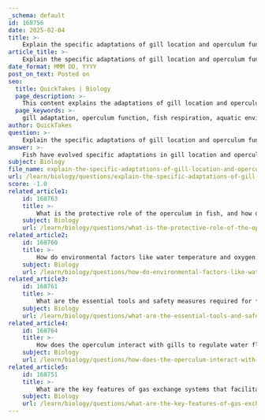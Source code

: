 ```yaml
---
_schema: default
id: 168756
date: 2025-02-04
title: >-
    Explain the specific adaptations of gill location and operculum function in fish.
article_title: >-
    Explain the specific adaptations of gill location and operculum function in fish.
date_format: MMM DD, YYYY
post_on_text: Posted on
seo:
  title: QuickTakes | Biology
  page_description: >-
    This content explains the adaptations of gill location and operculum function in fish, highlighting their roles in enhancing respiratory efficiency and survival in aquatic environments.
  page_keywords: >-
    gill adaptation, operculum function, fish respiration, aquatic environments, gas exchange, counter-current exchange, gill structure, water flow regulation, biodiversity, evolutionary biology
author: QuickTakes
question: >-
    Explain the specific adaptations of gill location and operculum function in fish.
answer: >-
    Fish have evolved specific adaptations in gill location and operculum function that enhance their respiratory efficiency and overall survival in aquatic environments. Here’s a detailed explanation of these adaptations:\n\n### Gill Location\n1. **Positioning**: Gills are located on either side of a fish's head, typically beneath the operculum. This positioning allows for efficient water flow over the gills as the fish swims. The proximity to the mouth facilitates the intake of water, which is then directed over the gill surfaces for gas exchange.\n\n2. **Gill Structure**: The gills consist of multiple gill arches, each bearing numerous filaments and lamellae. This structure significantly increases the surface area available for gas exchange, allowing fish to extract oxygen from water effectively. The arrangement of gill filaments also promotes counter-current exchange, where water flows in the opposite direction to blood flow, maximizing oxygen uptake.\n\n### Operculum Function\n1. **Protection**: The operculum serves as a protective cover for the gills, shielding them from physical damage and environmental hazards. This structure is crucial for maintaining the integrity of the delicate gill tissues.\n\n2. **Water Flow Regulation**: The operculum plays a vital role in the respiratory process. When a fish opens its mouth to take in water, it simultaneously lowers the operculum. This action creates a pressure difference that facilitates the flow of water over the gills. The operculum can also close to help maintain pressure and ensure that water continues to flow over the gills even when the fish is not actively swimming.\n\n3. **Dissection and Observation**: During dissection, the operculum is often cut to expose the gills for study. This allows researchers to observe the number of gill arches, their structure, and coloration, which are indicative of the fish's respiratory adaptations.\n\n### Summary\nThe adaptations of gill location and operculum function in fish are critical for efficient respiration in aquatic environments. The strategic positioning of gills, combined with the protective and functional role of the operculum, enables fish to meet their oxygen requirements effectively, even in varying water conditions. Understanding these adaptations is essential for studying fish biology and their evolutionary adaptations to different habitats.
subject: Biology
file_name: explain-the-specific-adaptations-of-gill-location-and-operculum-function-in-fish.md
url: /learn/biology/questions/explain-the-specific-adaptations-of-gill-location-and-operculum-function-in-fish
score: -1.0
related_article1:
    id: 168763
    title: >-
        What is the protective role of the operculum in fish, and how does it move?
    subject: Biology
    url: /learn/biology/questions/what-is-the-protective-role-of-the-operculum-in-fish-and-how-does-it-move
related_article2:
    id: 168760
    title: >-
        How do environmental factors like water temperature and oxygen availability affect fish respiration?
    subject: Biology
    url: /learn/biology/questions/how-do-environmental-factors-like-water-temperature-and-oxygen-availability-affect-fish-respiration
related_article3:
    id: 168761
    title: >-
        What are the essential tools and safety measures required for fish dissection?
    subject: Biology
    url: /learn/biology/questions/what-are-the-essential-tools-and-safety-measures-required-for-fish-dissection
related_article4:
    id: 168764
    title: >-
        How does the operculum interact with gills to regulate water flow and maintain pressure?
    subject: Biology
    url: /learn/biology/questions/how-does-the-operculum-interact-with-gills-to-regulate-water-flow-and-maintain-pressure
related_article5:
    id: 168751
    title: >-
        What are the key features of gas exchange systems that facilitate efficient gas exchange?
    subject: Biology
    url: /learn/biology/questions/what-are-the-key-features-of-gas-exchange-systems-that-facilitate-efficient-gas-exchange
---
```


&nbsp;